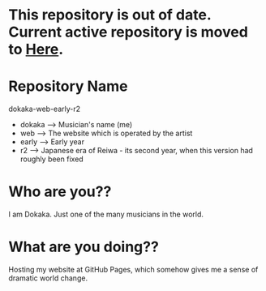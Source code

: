 # This repository is out of date. Current active repository is moved to [Here](https://github.com/Dukka-De-La-Dokka/dokaka-web-late-r3).

Repository Name
======
dokaka-web-early-r2

* dokaka --> Musician's name (me)
* web --> The website which is operated by the artist
* early --> Early year
* r2 --> Japanese era of Reiwa - its second year, when this version had roughly been fixed

Who are you??
======
I am Dokaka. Just one of the many musicians in the world.

What are you doing??
======
Hosting my website at GitHub Pages, which somehow gives me a sense of dramatic world change.
